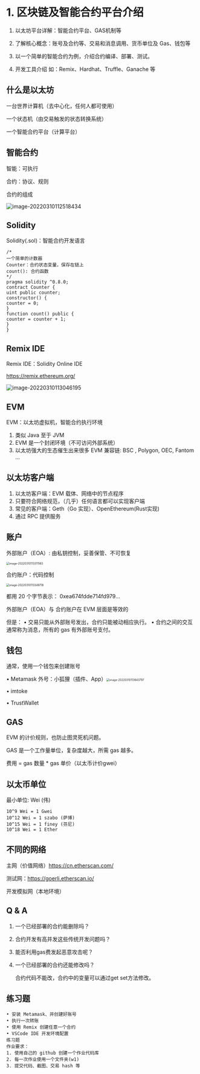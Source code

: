 # 1. 区块链及智能合约平台介绍

1. 以太坊平台详解：智能合约平台、GAS机制等

2. 了解核⼼概念：账号及合约等、交易和消息调⽤、货币单位及
   Gas、钱包等

3. 以⼀个简单的智能合约为例，介绍合约编译、部署、测试。

4. 开发⼯具介绍 如：Remix、Hardhat、Truffle、Ganache 等

## 什么是以太坊

⼀台世界计算机（去中⼼化，任何⼈都可使⽤）

⼀个状态机（由交易触发的状态转换系统）

⼀个智能合约平台（计算平台）



## 智能合约

智能：可执⾏

合约：协议、规则

合约的组成

![image-20220310112518434](https://gitee.com/hualianhou/typora/raw/master/img/20220310112520.png)

## Solidity

Solidity(.sol)：智能合约开发语⾔

```solidity
/*
⼀个简单的计数器
Counter：合约状态变量，保存在链上
count(): 合约函数
*/
pragma solidity ^0.8.0;
contract Counter {
uint public counter;
constructor() {
counter = 0;
}
function count() public {
counter = counter + 1;
}
}
```

## Remix IDE

Remix IDE：Solidity Online IDE

https://remix.ethereum.org/

![image-20220310113046195](https://gitee.com/hualianhou/typora/raw/master/img/20220310113047.png)



## EVM

EVM：以太坊虚拟机，智能合约执⾏环境

1. 类似 Java ⾄于 JVM
2. EVM 是⼀个封闭环境（不可访问外部系统）
3. 以太坊强⼤的⽣态催⽣出来很多 EVM 兼容链: BSC , Polygon, OEC, Fantom …



## 以太坊客户端

1. 以太坊客户端：EVM 载体、⽹络中的节点程序
2. 只要符合⽹络规范，（⼏乎）任何语⾔都可以实现客户端
3. 常⻅的客户端：Geth（Go 实现）、OpenEthereum(Rust实现)
4. 通过 RPC 提供服务

## 账户

外部账户（EOA）: 由私钥控制，妥善保管、不可恢复

<img src="https://gitee.com/hualianhou/typora/raw/master/img/20220310113312.png" alt="image-20220310113311583" style="zoom:50%;" />

合约账户：代码控制

<img src="https://gitee.com/hualianhou/typora/raw/master/img/20220310113350.png" alt="image-20220310113349718" style="zoom:50%;" />

都⽤ 20 个字节表示：
0xea674fdde714fd979…

外部账户（EOA）与 合约账户在 EVM 层⾯是等效的

但是：
• 交易只能从外部账号发出，合约只能被动相应执⾏。
• 合约之间的交互通常称为消息，所有的 gas 有外部账号⽀付。



## 钱包

通常，使⽤⼀个钱包来创建账号

• Metamask 外号：⼩狐狸（插件、App）<img src="https://gitee.com/hualianhou/typora/raw/master/img/20220310113644.png" alt="image-20220310113643797" style="zoom:50%;" />

• imtoke

• TrustWallet



## GAS

EVM 的计价规则，也防⽌图灵死机问题。

GAS 是⼀个⼯作量单位，复杂度越⼤，所需 gas 越多。

费⽤ = gas 数量 * gas 单价（以太币计价gwei）



## 以太币单位

最⼩单位: Wei (伟)

```
10^9 Wei = 1 Gwei
10^12 Wei = 1 szabo (萨博)
10^15 Wei = 1 finey (芬尼)
10^18 Wei = 1 Ether
```



## 不同的⽹络

主⽹（价值⽹络）https://cn.etherscan.com/

测试⽹：https://goerli.etherscan.io/

开发模拟⽹（本地环境）



## Q & A

1. 一个已经部署的合约能删除吗？

2. 合约开发有高并发这些传统开发问题吗？

3. 能否利用gas费发起恶意攻击呢？

4. 一个已经部署的合约还能修改吗？

   合约代码不能改，合约中的变量可以通过get set方法修改。



## 练习题

```
• 安装 Metamask、并创建好账号
• 执⾏⼀次转账
• 使⽤ Remix 创建任意⼀个合约
• VSCode IDE 开发环境配置
练习题
作业要求：
1. 使⽤⾃⼰的 github 创建⼀个作业代码库
2. 每⼀次作业使⽤⼀个⽂件夹(w1)
3. 提交代码、截图、交易 hash 等
```


